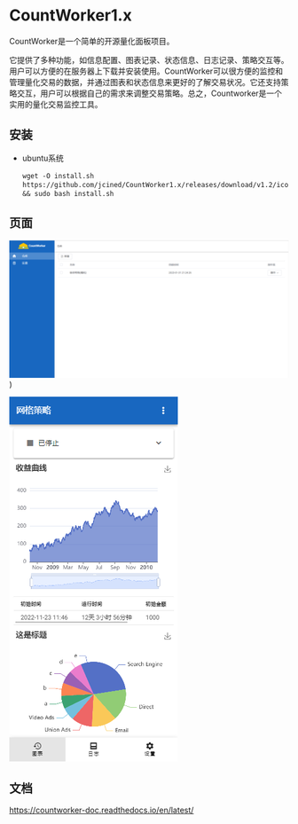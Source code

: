 # **CountWorker1.x**

CountWorker是一个简单的开源量化面板项目。

它提供了多种功能，如信息配置、图表记录、状态信息、日志记录、策略交互等。用户可以方便的在服务器上下载并安装使用。CountWorker可以很方便的监控和管理量化交易的数据，并通过图表和状态信息来更好的了解交易状况。它还支持策略交互，用户可以根据自己的需求来调整交易策略。总之，Countworker是一个实用的量化交易监控工具。

## 安装

+ ubuntu系统

  ```shell
  wget -O install.sh https://github.com/jcined/CountWorker1.x/releases/download/v1.2/icountworker.sh && sudo bash install.sh
  ```

## 页面

![](https://raw.githubusercontent.com/jcined/CountWorker1.x/main/examplePage/house.png))

![](https://raw.githubusercontent.com/jcined/CountWorker1.x/main/examplePage/chart.png)



## 文档

https://countworker-doc.readthedocs.io/en/latest/
